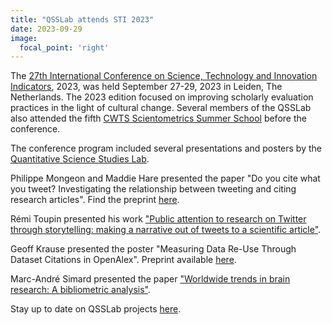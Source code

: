 ```yaml
---
title: "QSSLab attends STI 2023"
date: 2023-09-29
image:
  focal_point: 'right'
---
```


The [27th International Conference on Science, Technology and Innovation Indicators](https://www.sti2023.org), 2023, was held September 27-29, 2023 in Leiden, The Netherlands. The 2023 edition focused on improving scholarly evaluation practices in the light of cultural change. Several members of the QSSLab also attended the fifth [CWTS Scientometrics Summer School](https://www.cwts.nl/education/cwts-course-program/cwts-scientometrics-summer-school-2023) before the conference. 

The conference program included several presentations and posters by the [Quantitative Science Studies Lab](https://www.qsslab.ca/). 

Philippe Mongeon and Maddie Hare presented the paper "Do you cite what you tweet? Investigating the relationship between tweeting and citing research articles". Find the preprint [here](https://arxiv.org/abs/2306.16554). 

Rémi Toupin presented his work ["Public attention to research on Twitter through storytelling: making a narrative out of tweets to a scientific article"](https://dapp.orvium.io/deposits/6442b7baa84b45d56155fa48/view).

Geoff Krause presented the poster "Measuring Data Re-Use Through Dataset Citations in OpenAlex". Preprint available [here](https://arxiv.org/abs/2308.04379).

Marc-André Simard presented the paper ["Worldwide trends in brain research: A bibliometric analysis"](https://dapp.orvium.io/deposits/6442ce06e39b0da8d987cf36/view).

Stay up to date on QSSLab projects [here](https://www.qsslab.ca/project/).

<!--more-->

